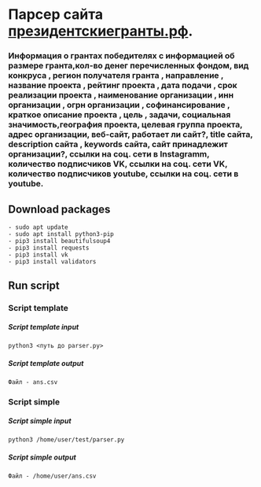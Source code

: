# Парсер сайта [президентскиегранты.рф](https://xn--80afcdbalict6afooklqi5o.xn--p1ai/). 
### Информация о грантах победителях с информацией об размере гранта,кол-во денег перечисленных фондом, вид конкруса , регион получателя гранта , направление , название проекта , рейтинг проекта , дата подачи , срок реализации проекта , наименование организации , инн организации , огрн организации , софинансирование , краткое описание проекта , цель , задачи, социальная значимость,география проекта, целевая группа проекта, адрес организации, веб-сайт, работает ли сайт?, title сайта, description сайта , keywords сайта, сайт принадлежит организации?, ссылки на соц. сети в Instagramm, количество подписчиков   VK, ссылки на соц. сети VK, количество подписчиков youtube, ссылки на соц. сети в youtube.
## Download packages 
```
- sudo apt update
- sudo apt install python3-pip
- pip3 install beautifulsoup4
- pip3 install requests
- pip3 install vk
- pip3 install validators
```
## Run script
### Script template
##### Script template input
```
python3 <путь до parser.py>
```
##### Script template output
```
Файл - ans.csv
```

### Script simple
##### Script simple input
```
python3 /home/user/test/parser.py
```
##### Script simple output
```
Файл - /home/user/ans.csv
```
